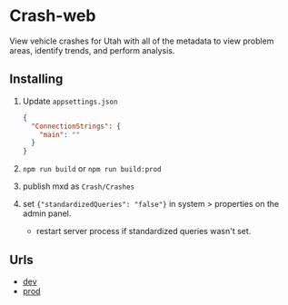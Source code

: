 # Crash-web

View vehicle crashes for Utah with all of the metadata to view problem areas, identify trends, and perform analysis.

## Installing

1. Update `appsettings.json`

    ```json
    {
      "ConnectionStrings": {
        "main": ""
      }
    }
    ```

1. `npm run build` or `npm run build:prod`
1. publish mxd as `Crash/Crashes`
1. set `{"standardizedQueries": "false"}` in system > properties on the admin panel.
   - restart server process if standardized queries wasn't set.

## Urls

- [dev](http://crashmapping.dev.utah.gov)
- [prod](http://crashmapping.utah.gov)
